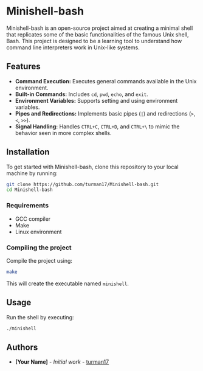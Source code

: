 # Minishell-bash

Minishell-bash is an open-source project aimed at creating a minimal shell that replicates some of the basic functionalities of the famous Unix shell, Bash. This project is designed to be a learning tool to understand how command line interpreters work in Unix-like systems.

## Features

- **Command Execution:** Executes general commands available in the Unix environment.
- **Built-in Commands:** Includes `cd`, `pwd`, `echo`, and `exit`.
- **Environment Variables:** Supports setting and using environment variables.
- **Pipes and Redirections:** Implements basic pipes (`|`) and redirections (`>`, `<`, `>>`).
- **Signal Handling:** Handles `CTRL+C`, `CTRL+D`, and `CTRL+\` to mimic the behavior seen in more complex shells.

## Installation

To get started with Minishell-bash, clone this repository to your local machine by running:

```bash
git clone https://github.com/turman17/Minishell-bash.git
cd Minishell-bash
```

### Requirements

- GCC compiler
- Make
- Linux environment

### Compiling the project

Compile the project using:

```bash
make
```

This will create the executable named `minishell`.

## Usage

Run the shell by executing:

```bash
./minishell
```

## Authors

- **[Your Name]** - *Initial work* - [turman17](https://github.com/turman17)
